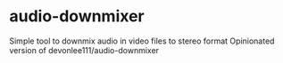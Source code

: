 # audio-downmixer
Simple tool to downmix audio in video files to stereo format
Opinionated version of devonlee111/audio-downmixer

